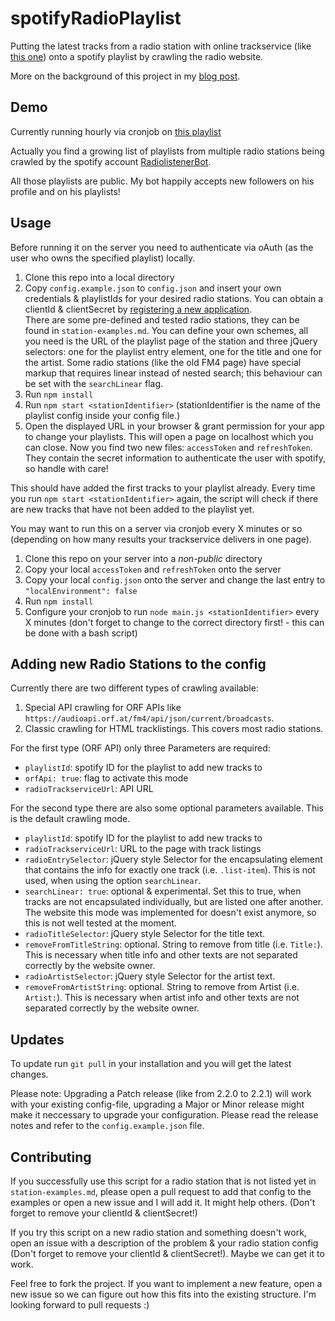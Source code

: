 # spotifyRadioPlaylist

Putting the latest tracks from a radio station with online trackservice (like [this one](http://www.novaplanet.com/radionova/cetaitquoicetitre/)) onto a spotify playlist by crawling the radio website.

More on the background of this project in my [blog post](http://blog.chrisrohrer.de/radio-to-spotify-playlist/).

## Demo

Currently running hourly via cronjob on [this playlist](https://play.spotify.com/user/radiolistenerbot/playlist/2G76EIk09AuL58sHI9my9V)

Actually you find a growing list of playlists from multiple radio stations being crawled by the spotify account [RadiolistenerBot](https://open.spotify.com/user/radiolistenerbot).

All those playlists are public. My bot happily accepts new followers on his profile and on his playlists!

## Usage

Before running it on the server you need to authenticate via oAuth (as the user who owns the specified playlist) locally.

1. Clone this repo into a local directory
2. Copy `config.example.json` to `config.json` and insert your own credentials & playlistIds for your desired radio stations.
You can obtain a clientId & clientSecret by [registering a new application](https://developer.spotify.com/my-applications/#!/applications).  
There are some pre-defined and tested radio stations, they can be found in `station-examples.md`. You can define your own schemes, all you need is the URL of the playlist page of the station and three jQuery selectors: one for the playlist entry element, one for the title and one for the artist. Some radio stations (like the old FM4 page) have special markup that requires linear instead of nested search; this behaviour can be set with the `searchLinear` flag.
3. Run `npm install`
4. Run `npm start <stationIdentifier>` (stationIdentifier is the name of the playlist config inside your config file.) 
5. Open the displayed URL in your browser & grant permission for your app to change your playlists. This will open a page on localhost which you can close. Now you find two new files: `accessToken` and `refreshToken`. They contain the secret information to authenticate the user with spotify, so handle with care!

This should have added the first tracks to your playlist already. Every time you run `npm start <stationIdentifier>` again, the script will check if there are new tracks that have not been added to the playlist yet.

You may want to run this on a server via cronjob every X minutes or so (depending on how many results your trackservice delivers in one page).

1. Clone this repo on your server into a _non-public_ directory
2. Copy your local `accessToken` and `refreshToken` onto the server
3. Copy your local `config.json` onto the server and change the last entry to `"localEnvironment": false`
4. Run `npm install`
5. Configure your cronjob to run `node main.js <stationIdentifier>` every X minutes (don't forget to change to the correct directory first! - this can be done with a bash script)

## Adding new Radio Stations to the config

Currently there are two different types of crawling available:

1. Special API crawling for ORF APIs like `https://audioapi.orf.at/fm4/api/json/current/broadcasts`.
2. Classic crawling for HTML tracklistings. This covers most radio stations.

For the first type (ORF API) only three Parameters are required: 
* `playlistId`: spotify ID for the playlist to add new tracks to
* `orfApi: true`: flag to activate this mode
* `radioTrackserviceUrl`: API URL

For the second type there are also some optional parameters available. This is the default crawling mode.
* `playlistId`: spotify ID for the playlist to add new tracks to
* `radioTrackserviceUrl`: URL to the page with track listings
* `radioEntrySelector`: jQuery style Selector for the encapsulating element that contains the info for exactly one track (i.e. `.list-item`). This is not used, when using the option `searchLinear`. 
* `searchLinear: true`: optional & experimental. Set this to true, when tracks are not encapsulated individually, but are listed one after another. The website this mode was implemented for doesn't exist anymore, so this is not well tested at the moment.
* `radioTitleSelector`: jQuery style Selector for the title text.
* `removeFromTitleString`: optional. String to remove from title (i.e. `Title:`). This is necessary when title info and other texts are not separated correctly by the website owner.
* `radioArtistSelector`: jQuery style Selector for the artist text.
* `removeFromArtistString`: optional. String to remove from Artist (i.e. `Artist:`). This is necessary when artist info and other texts are not separated correctly by the website owner.

## Updates

To update run `git pull` in your installation and you will get the latest changes. 

Please note: Upgrading a Patch release (like from 2.2.0 to 2.2.1) will work with your existing config-file, upgrading a Major or Minor release might make it neccessary to upgrade your configuration. Please read the release notes and refer to the `config.example.json` file.

## Contributing

If you successfully use this script for a radio station that is not listed yet in `station-examples.md`, please open a pull request to add that config to the examples or open a new issue and I will add it. It might help others. (Don't forget to remove your clientId & clientSecret!)

If you try this script on a new radio station and something doesn't work, open an issue with a description of the problem & your radio station config (Don't forget to remove your clientId & clientSecret!). Maybe we can get it to work.

Feel free to fork the project. If you want to implement a new feature, open a new issue so we can figure out how this fits into the existing structure. I'm looking forward to pull requests :)

